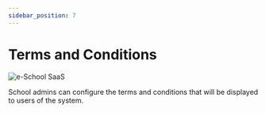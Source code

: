 ```yaml
---
sidebar_position: 7
---
```


# Terms and Conditions

![e-School SaaS](../../static/images/schooladmin/terms-and-conditions.png)

School admins can configure the terms and conditions that will be displayed to users of the system. 